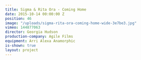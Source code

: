 ```yaml
---
title: Sigma & Rita Ora - Coming Home
date: 2015-10-14 00:00:00 Z
position: 46
image: "/uploads/sigma-rita-ora-coming-home-wide-3e7be3.jpg"
vimeo: 144877063
director: Georgia Hudson
production-company: Agile Films
equipment: Arri Alexa Anamorphic
is-shown: true
layout: project
---
```


